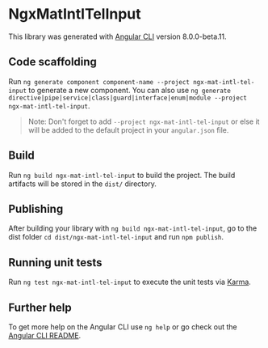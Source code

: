 # NgxMatIntlTelInput

This library was generated with [Angular CLI](https://github.com/angular/angular-cli) version 8.0.0-beta.11.

## Code scaffolding

Run `ng generate component component-name --project ngx-mat-intl-tel-input` to generate a new component. You can also use `ng generate directive|pipe|service|class|guard|interface|enum|module --project ngx-mat-intl-tel-input`.
> Note: Don't forget to add `--project ngx-mat-intl-tel-input` or else it will be added to the default project in your `angular.json` file. 

## Build

Run `ng build ngx-mat-intl-tel-input` to build the project. The build artifacts will be stored in the `dist/` directory.

## Publishing

After building your library with `ng build ngx-mat-intl-tel-input`, go to the dist folder `cd dist/ngx-mat-intl-tel-input` and run `npm publish`.

## Running unit tests

Run `ng test ngx-mat-intl-tel-input` to execute the unit tests via [Karma](https://karma-runner.github.io).

## Further help

To get more help on the Angular CLI use `ng help` or go check out the [Angular CLI README](https://github.com/angular/angular-cli/blob/master/README.md).
